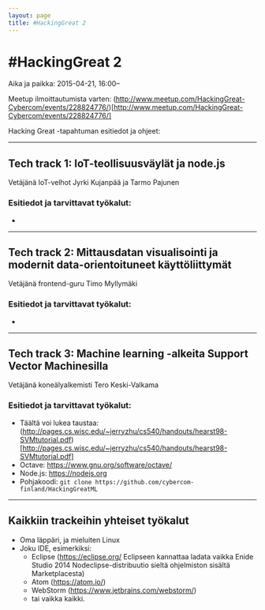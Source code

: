 ```yaml
---
layout: page
title: #HackingGreat 2
---
```


# \#HackingGreat 2
Aika ja paikka: 2015-04-21, 16:00–

Meetup ilmoittautumista varten: (http://www.meetup.com/HackingGreat-Cybercom/events/228824776/)[http://www.meetup.com/HackingGreat-Cybercom/events/228824776/]

Hacking Great -tapahtuman esitiedot ja ohjeet:

---

## Tech track 1: IoT-teollisuusväylät ja node.js
Vetäjänä IoT-velhot Jyrki Kujanpää ja Tarmo Pajunen

### Esitiedot ja tarvittavat työkalut:
* 

---

## Tech track 2: Mittausdatan visualisointi ja modernit data-orientoituneet käyttöliittymät
Vetäjänä frontend-guru Timo Myllymäki

### Esitiedot ja tarvittavat työkalut:
* 

---

## Tech track 3: Machine learning -alkeita Support Vector Machinesilla
Vetäjänä koneälyalkemisti Tero Keski-Valkama

### Esitiedot ja tarvittavat työkalut:
* Täältä voi lukea taustaa: (http://pages.cs.wisc.edu/~jerryzhu/cs540/handouts/hearst98-SVMtutorial.pdf)[http://pages.cs.wisc.edu/~jerryzhu/cs540/handouts/hearst98-SVMtutorial.pdf]
* Octave: https://www.gnu.org/software/octave/
* Node.js: https://nodejs.org
* Pohjakoodi: `git clone https://github.com/cybercom-finland/HackingGreatML`

---

## Kaikkiin trackeihin yhteiset työkalut
* Oma läppäri, ja mieluiten Linux
* Joku IDE, esimerkiksi:
  * Eclipse (https://eclipse.org/ Eclipseen kannattaa ladata vaikka Enide Studio 2014 Nodeclipse-distribuutio sieltä ohjelmiston sisältä Marketplacesta)
  * Atom (https://atom.io/)
  * WebStorm (https://www.jetbrains.com/webstorm/)
  * tai vaikka kaikki.

